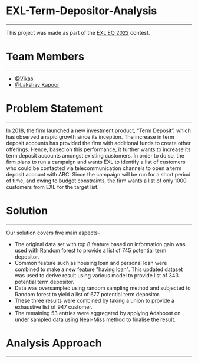 # EXL-Term-Depositor-Analysis
---------------------------------------------

 This project was made as part of the [EXL EQ 2022](http://www.exlanalytics.co.in/eq/frontend/web/) contest.

# Team Members
----------------------------------------------------

  * [@Vikas](https://github.com/Vikasz2201)
  * [@Lakshay Kapoor](https://github.com/techmaxus)

# Problem Statement
-----------------------------------------------------------------------

In 2018, the firm launched a new investment product, “Term Deposit”, which has observed a rapid growth since its inception. The increase in term deposit accounts has provided the firm with additional funds to create other offerings. Hence, based on this performance, it further wants to increase its term deposit accounts amongst existing customers. In order to do so, the firm plans to run a campaign and wants EXL to identify a list of customers who could be contacted via telecommunication channels to open a term deposit account with ABC. Since the campaign will be run for a short period of time, and owing to budget constraints, the firm wants a list of only 1000 customers from EXL for the target list.

# Solution
--------------------------------------------------------------------------

  Our solution covers five main aspects-

  * The original data set with top 8 feature based on information gain was used with Random forest to provide a list of 745 potential term depositor.
  * Common feature such as  housing loan and personal loan were combined to make a new feature "having loan". This updated dataset was used to derive result using various model to provide list of 343 potential term depositor.
  * Data was oversampled using random sampling method and subjected to Random forest to yield a list of 677 potential term depositor.
  * These three results were combined by taking a union to provide a exhaustive list of 947 customer.
  * The remaining 53 entries were aggregated by applying Adaboost on under sampled data using Near-Miss method to finalise the result.

# Analysis Approach
--------------------------------------------------------------------------------------------
